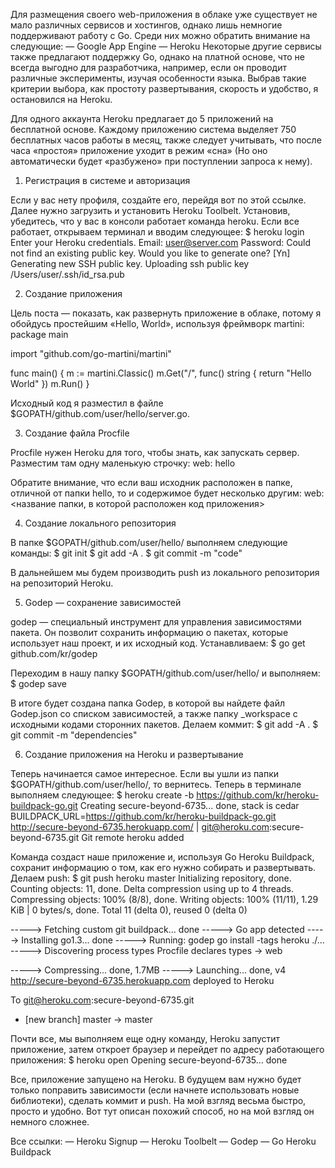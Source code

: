 Для размещения своего web-приложения в облаке уже существует не мало различных сервисов и хостингов, однако лишь немногие поддерживают работу с Go. Среди них можно обратить внимание на следующие:
— Google App Engine
— Heroku
Некоторые другие сервисы также предлагают поддержку Go, однако на платной основе, что не всегда выгодно для разработчика, например, если он проводит различные эксперименты, изучая особенности языка. Выбрав такие критерии выбора, как простоту развертывания, скорость и удобство, я остановился на Heroku.

Для одного аккаунта Heroku предлагает до 5 приложений на бесплатной основе. Каждому приложению система выделяет 750 бесплатных часов работы в месяц, также следует учитывать, что после часа «простоя» приложение уходит в режим «сна» (Но оно автоматически будет «разбужено» при поступлении запроса к нему).

1. Регистрация в системе и авторизация

Если у вас нету профиля, создайте его, перейдя вот по этой ссылке. Далее нужно загрузить и установить Heroku Toolbelt. Установив, убедитесь, что у вас в консоли работает команда heroku. Если все работает, открываем терминал и вводим следующее:
$ heroku login
Enter your Heroku credentials.
Email: user@server.com
Password:
Could not find an existing public key.
Would you like to generate one? [Yn]
Generating new SSH public key.
Uploading ssh public key /Users/user/.ssh/id_rsa.pub


2. Создание приложения

Цель поста — показать, как развернуть приложение в облаке, потому я обойдусь простейшим «Hello, World», используя фреймворк martini:
package main

import "github.com/go-martini/martini"

func main() {
    m := martini.Classic()
    m.Get("/", func() string {
        return "Hello World"
    })
    m.Run()
}

Исходный код я разместил в файле $GOPATH/github.com/user/hello/server.go. 

3. Создание файла Procfile

Procfile нужен Heroku для того, чтобы знать, как запускать сервер. Разместим там одну маленькую строчку:
web: hello

Обратите внимание, что если ваш исходник расположен в папке, отличной от папки hello, то и содержимое будет несколько другим:
web: <название папки, в которой расположен код приложения> 


4. Создание локального репозитория

В папке $GOPATH/github.com/user/hello/ выполняем следующие команды:
$ git init
$ git add -A .
$ git commit -m "code"

В дальнейшем мы будем производить push из локального репозитория на репозиторий Heroku.

5. Godep — сохранение зависимостей

godep — специальный инструмент для управления зависимостями пакета. Он позволит сохранить информацию о пакетах, которые использует наш проект, и их исходный код.
Устанавливаем:
$ go get github.com/kr/godep

Переходим в нашу папку $GOPATH/github.com/user/hello/ и выполняем:
$ godep save

В итоге будет создана папка Godep, в которой вы найдете файл Godep.json со списком зависимостей, а также папку _workspace с исходными кодами сторонних пакетов.
Делаем коммит:
$ git add -A .
$ git commit -m "dependencies"


6. Создание приложения на Heroku и развертывание

Теперь начинается самое интересное. Если вы ушли из папки $GOPATH/github.com/user/hello/, то вернитесь. Теперь в терминале выполняем следующее:
$ heroku create -b https://github.com/kr/heroku-buildpack-go.git
Creating secure-beyond-6735... done, stack is cedar
BUILDPACK_URL=https://github.com/kr/heroku-buildpack-go.git
http://secure-beyond-6735.herokuapp.com/ | git@heroku.com:secure-beyond-6735.git
Git remote heroku added

Команда создаст наше приложение и, используя Go Heroku Buildpack, сохранит информацию о том, как его нужно собирать и развертывать.
Делаем push:
$ git push heroku master
Initializing repository, done.
Counting objects: 11, done.
Delta compression using up to 4 threads.
Compressing objects: 100% (8/8), done.
Writing objects: 100% (11/11), 1.29 KiB | 0 bytes/s, done.
Total 11 (delta 0), reused 0 (delta 0)

-----> Fetching custom git buildpack... done
-----> Go app detected
-----> Installing go1.3... done
-----> Running: godep go install -tags heroku ./...
-----> Discovering process types
       Procfile declares types -> web
 
-----> Compressing... done, 1.7MB
-----> Launching... done, v4
       http://secure-beyond-6735.herokuapp.com deployed to Heroku

To git@heroku.com:secure-beyond-6735.git
 * [new branch]      master -> master

Почти все, мы выполняем еще одну команду, Heroku запустит приложение, затем откроет браузер и перейдет по адресу работающего приложения:
$ heroku open
Opening secure-beyond-6735... done

Все, приложение запущено на Heroku. В будущем вам нужно будет только поправить зависимости (если начнете использовать новые библиотеки), сделать коммит и push. На мой взгляд весьма быстро, просто и удобно. Вот тут описан похожий способ, но на мой взгляд он немного сложнее. 

Все ссылки:
— Heroku Signup
— Heroku Toolbelt 
— Godep 
— Go Heroku Buildpack
